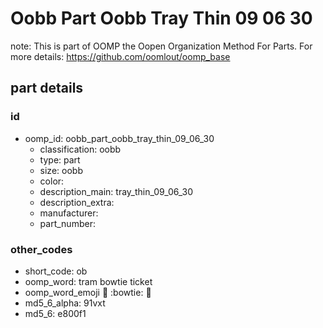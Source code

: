 # Oobb Part Oobb Tray Thin 09 06 30  

note: This is part of OOMP the Oopen Organization Method For Parts. For more details: https://github.com/oomlout/oomp_base

##  part details





### id
* oomp_id: oobb_part_oobb_tray_thin_09_06_30
  * classification: oobb
  * type: part
  * size: oobb
  * color: 
  * description_main: tray_thin_09_06_30
  * description_extra: 
  * manufacturer: 
  * part_number: 

### other_codes
* short_code: ob
* oomp_word: tram bowtie ticket
* oomp_word_emoji :tram: :bowtie: :ticket:
* md5_6_alpha: 91vxt
* md5_6: e800f1